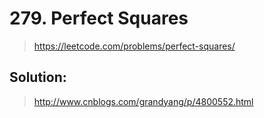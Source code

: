 # 279. Perfect Squares
> https://leetcode.com/problems/perfect-squares/

## Solution:
> http://www.cnblogs.com/grandyang/p/4800552.html

